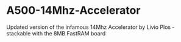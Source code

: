 # A500-14Mhz-Accelerator
Updated version of the infamous 14Mhz Accelerator by Livio Plos - stackable with the 8MB FastRAM board
